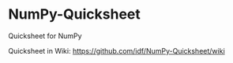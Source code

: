 # NumPy-Quicksheet
Quicksheet for NumPy

Quicksheet in Wiki: https://github.com/idf/NumPy-Quicksheet/wiki
